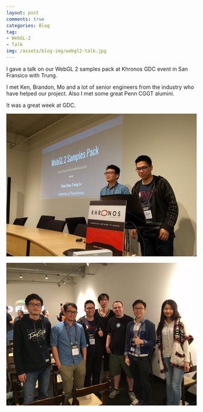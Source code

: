 ```yaml
---
layout: post
comments: true
categories: Blog
tag: 
- WebGL-2 
- Talk
img: /assets/blog-img/webgl2-talk.jpg
---
```


I gave a talk on our WebGL 2 samples pack at Khronos GDC event in San Fransico with Trung. 

I met Ken, Brandon, Mo and a lot of senior engineers from the industry who have helped our project. Also I met some great Penn CGGT alumini.

It was a great week at GDC. 
    

<!--more-->


![](/assets/blog-img/webgl2-talk.jpg)

![](/assets/blog-img/khronos-alumini.jpg)  
